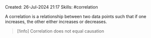 Created: 26-Jul-2024 21:17
Skills: #correlation

A correlation is a relationship between two data points such that if one increases, the other either increases or decreases. 

> [!info]
> Correlation does not equal causation

